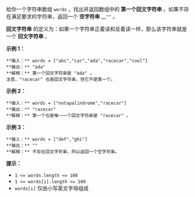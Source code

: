 给你一个字符串数组 `words` ，找出并返回数组中的 **第一个回文字符串** 。如果不存在满足要求的字符串，返回一个 **空字符串** __`""`
。

**回文字符串** 的定义为：如果一个字符串正着读和反着读一样，那么该字符串就是一个 **回文字符串** 。



**示例 1：**

    
    
    **输入：** words = ["abc","car","ada","racecar","cool"]
    **输出：** "ada"
    **解释：** 第一个回文字符串是 "ada" 。
    注意，"racecar" 也是回文字符串，但它不是第一个。
    

**示例 2：**

    
    
    **输入：** words = ["notapalindrome","racecar"]
    **输出：** "racecar"
    **解释：** 第一个也是唯一一个回文字符串是 "racecar" 。
    

**示例 3：**

    
    
    **输入：** words = ["def","ghi"]
    **输出：** ""
    **解释：** 不存在回文字符串，所以返回一个空字符串。
    



**提示：**

  * `1 <= words.length <= 100`
  * `1 <= words[i].length <= 100`
  * `words[i]` 仅由小写英文字母组成

